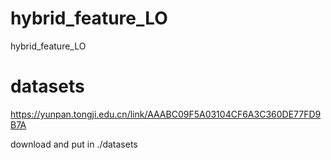 # hybrid_feature_LO
hybrid_feature_LO

# datasets
https://yunpan.tongji.edu.cn/link/AAABC09F5A03104CF6A3C360DE77FD9B7A

download and put in ./datasets